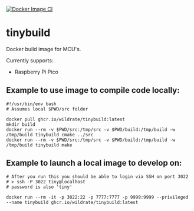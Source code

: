 [![Docker Image CI](https://github.com/wildrate/tinybuild/actions/workflows/docker-image.yml/badge.svg)](https://github.com/wildrate/tinybuild/actions/workflows/docker-image.yml)

# tinybuild

Docker build image for MCU's.

Currently supports:
 - Raspberry Pi Pico

## Example to use image to compile code locally:
```
#!/usr/bin/env bash
# Assumes local $PWD/src folder

docker pull ghcr.io/wildrate/tinybuild:latest
mkdir build
docker run --rm -v $PWD/src:/tmp/src -v $PWD/build:/tmp/build -w /tmp/build tinybuild cmake ../src
docker run --rm -v $PWD/src:/tmp/src -v $PWD/build:/tmp/build -w /tmp/build tinybuild make
```

## Example to launch a local image to develop on:
```
# After you run this you should be able to login via SSH on port 3022
# > ssh -P 3022 tiny@localhost
# password is also 'tiny'
    
docker run --rm -it -p 3022:22 -p 7777:7777 -p 9999:9999 --privileged --name tinybuild ghcr.io/wildrate/tinybuild:latest
```
